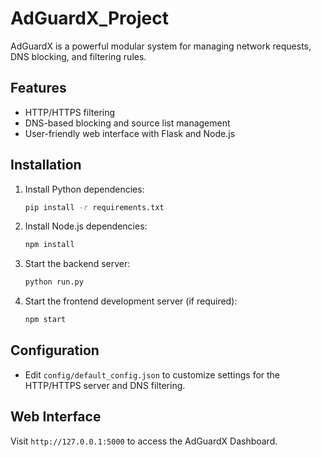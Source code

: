 
# AdGuardX_Project

AdGuardX is a powerful modular system for managing network requests, DNS blocking, and filtering rules.

## Features
- HTTP/HTTPS filtering
- DNS-based blocking and source list management
- User-friendly web interface with Flask and Node.js

## Installation
1. Install Python dependencies:
   ```bash
   pip install -r requirements.txt
   ```
2. Install Node.js dependencies:
   ```bash
   npm install
   ```
3. Start the backend server:
   ```bash
   python run.py
   ```
4. Start the frontend development server (if required):
   ```bash
   npm start
   ```

## Configuration
- Edit `config/default_config.json` to customize settings for the HTTP/HTTPS server and DNS filtering.

## Web Interface
Visit `http://127.0.0.1:5000` to access the AdGuardX Dashboard.
